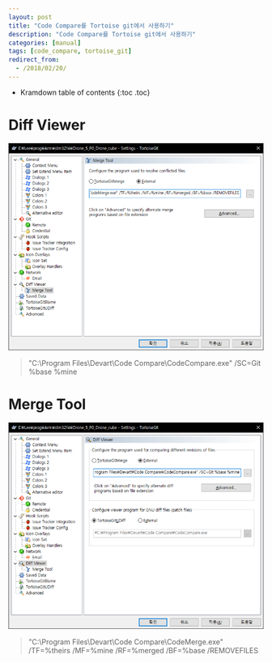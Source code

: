 ```yaml
---
layout: post
title: "Code Compare를 Tortoise git에서 사용하기"
description: "Code Compare를 Tortoise git에서 사용하기"
categories: [manual]
tags: [code_compare, tortoise_git]
redirect_from:
  - /2018/02/20/
---
```


* Kramdown table of contents
{:toc .toc}

# Diff Viewer

![diff viewer](/resources/2018-02-20-diff-viewer.png)

> "C:\Program Files\Devart\Code Compare\CodeCompare.exe" /SC=Git %base %mine


# Merge Tool

![merge tool](/resources/2018-02-20-merge-tool.png)

> "C:\Program Files\Devart\Code Compare\CodeMerge.exe" /TF=%theirs /MF=%mine /RF=%merged /BF=%base /REMOVEFILES
